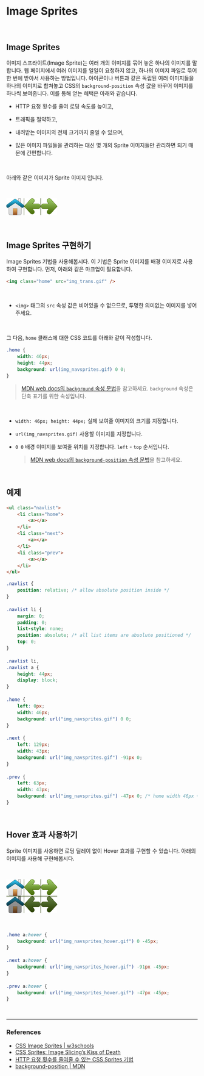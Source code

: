# Image Sprites

<br>

## Image Sprites

이미지 스프라이트(Image Sprite)는 여러 개의 이미지를 묶어 놓은 하나의 이미지를 말합니다. 웹 페이지에서 여러 이미지를 일일이 요청하지 않고, 하나의 이미지 파일로 묶어 한 번에 받아서 사용하는 방법입니다. 아이콘이나 버튼과 같은 독립된 여러 이미지들을 하나의 이미지로 합쳐놓고 CSS의 `background-position` 속성 값을 바꾸어 이미지를 하나씩 보여줍니다. 이를 통해 얻는 혜택은 아래와 같습니다.

- HTTP 요청 횟수를 줄여 로딩 속도를 높이고,

- 트래픽을 절약하고,

- 내려받는 이미지의 전체 크기까지 줄일 수 있으며,

- 많은 이미지 파일들을 관리하는 대신 몇 개의 Sprite 이미지들만 관리하면 되기 때문에 간편합니다.

<br>

아래와 같은 이미지가 Sprite 이미지 입니다.

<br>

![sprite1](./../img/sprite1.gif)

<br>

## Image Sprites 구현하기

Image Sprites 기법을 사용해봅시다. 이 기법은 Sprite 이미지를 배경 이미지로 사용하여 구현합니다. 먼저, 아래와 같은 마크업이 필요합니다.

```html
<img class="home" src="img_trans.gif" />
```

<br>

- `<img>` 태그의 `src` 속성 값은 비어있을 수 없으므로, 투명한 의미없는 이미지를 넣어주세요.

<br>

그 다음, `home` 클래스에 대한 CSS 코드를 아래와 같이 작성합니다.

```css
.home {
	width: 46px;
	height: 44px;
	background: url(img_navsprites.gif) 0 0;
}
```

> [MDN web docs의 `background` 속성 문법](https://developer.mozilla.org/ko/docs/Web/CSS/background)을 참고하세요. `background` 속성은 단축 표기를 위한 속성입니다.

<br>

- `width: 46px; height: 44px;` 실제 보여줄 이미지의 크기를 지정합니다.

- `url(img_navsprites.gif)` 사용할 이미지를 지정합니다.

- `0 0` 배경 이미지를 보여줄 위치를 지정합니다. `left` - `top` 순서입니다.
  > [MDN web docs의 `background-position` 속성 문법](https://developer.mozilla.org/en-US/docs/Web/CSS/background-position)을 참고하세요.

<br>

## 예제

```html
<ul class="navlist">
	<li class="home">
		<a></a>
	</li>
	<li class="next">
		<a></a>
	</li>
	<li class="prev">
		<a></a>
	</li>
</ul>
```

```css
.navlist {
	position: relative; /* allow absolute position inside */
}

.navlist li {
	margin: 0;
	padding: 0;
	list-style: none;
	position: absolute; /* all list items are absolute positioned */
	top: 0;
}

.navlist li,
.navlist a {
	height: 44px;
	display: block;
}

.home {
	left: 0px;
	width: 46px;
	background: url("img_navsprites.gif") 0 0;
}

.next {
	left: 129px;
	width: 43px;
	background: url("img_navsprites.gif") -91px 0;
}

.prev {
	left: 63px;
	width: 43px;
	background: url("img_navsprites.gif") -47px 0; /* home width 46px + line 1px */
}
```

<br>

## Hover 효과 사용하기

Sprite 이미지를 사용하면 로딩 딜레이 없이 Hover 효과를 구현할 수 있습니다. 아래의 이미지를 사용해 구현해봅시다.

<br>

![sprite2](./../img/sprite2.gif)

<br>

```css
.home a:hover {
	background: url("img_navsprites_hover.gif") 0 -45px;
}

.next a:hover {
	background: url("img_navsprites_hover.gif") -91px -45px;
}

.prev a:hover {
	background: url("img_navsprites_hover.gif") -47px -45px;
}
```

<br>

---

### References

- [CSS Image Sprites | w3schools](https://www.w3schools.com/css/css_image_sprites.asp)
- [CSS Sprites: Image Slicing’s Kiss of Death](https://alistapart.com/article/sprites/)
- [HTTP 요청 횟수를 줄여줄 수 있는 CSS Sprites 기법](https://appletree.or.kr/blog/web-development/css/http-%EC%9A%94%EC%B2%AD-%ED%9A%9F%EC%88%98%EB%A5%BC-%EC%A4%84%EC%97%AC%EC%A4%84-%EC%88%98-%EC%9E%88%EB%8A%94-css-sprites-%EA%B8%B0%EB%B2%95/)
- [background-position | MDN](https://developer.mozilla.org/en-US/docs/Web/CSS/background-position)
